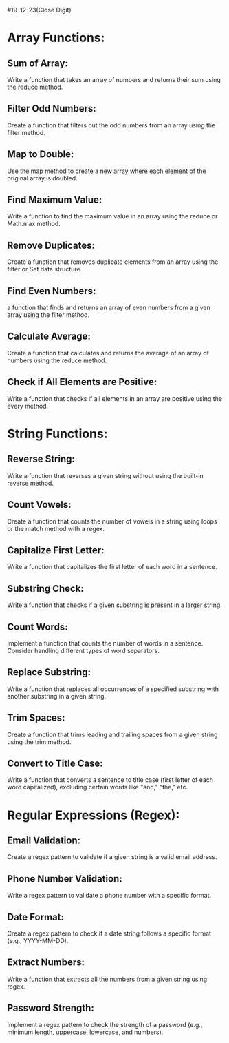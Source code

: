 #19-12-23(Close Digit)
# Array Functions:
## Sum of Array:
Write a function that takes an array of numbers and returns their sum using the reduce method.
## Filter Odd Numbers:
Create a function that filters out the odd numbers from an array using the filter method.
## Map to Double:
Use the map method to create a new array where each element of the original array is doubled.
## Find Maximum Value:
Write a function to find the maximum value in an array using the reduce or Math.max method.
## Remove Duplicates:
Create a function that removes duplicate elements from an array using the filter or Set data structure.
## Find Even Numbers:
a function that finds and returns an array of even numbers from a given array using the filter method.
## Calculate Average:
Create a function that calculates and returns the average of an array of numbers using the reduce method.
## Check if All Elements are Positive:
Write a function that checks if all elements in an array are positive using the every method.
# String Functions:
## Reverse String:
Write a function that reverses a given string without using the built-in reverse method.
## Count Vowels:
Create a function that counts the number of vowels in a string using loops or the match method with a regex.
## Capitalize First Letter:
Write a function that capitalizes the first letter of each word in a sentence.
## Substring Check:
Write a function that checks if a given substring is present in a larger string.
## Count Words:
Implement a function that counts the number of words in a sentence. Consider handling different types of word separators.
## Replace Substring:
Write a function that replaces all occurrences of a specified substring with another substring in a given string.
## Trim Spaces:
Create a function that trims leading and trailing spaces from a given string using the trim method.
## Convert to Title Case:
Write a function that converts a sentence to title case (first letter of each word capitalized), excluding certain words like "and," "the," etc.
# Regular Expressions (Regex):
## Email Validation:
Create a regex pattern to validate if a given string is a valid email address.
## Phone Number Validation:
Write a regex pattern to validate a phone number with a specific format.
## Date Format:
Create a regex pattern to check if a date string follows a specific format (e.g., YYYY-MM-DD).
## Extract Numbers:
Write a function that extracts all the numbers from a given string using regex.
## Password Strength:
Implement a regex pattern to check the strength of a password (e.g., minimum length, uppercase, lowercase, and numbers).
